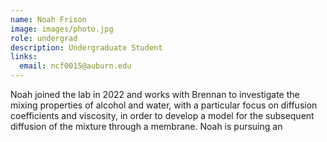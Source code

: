 ```yaml
---
name: Noah Frison
image: images/photo.jpg
role: undergrad
description: Undergraduate Student
links:
  email: ncf0015@auburn.edu
---
```


Noah joined the lab in 2022 and works with Brennan to investigate the mixing properties of alcohol and water, with a particular focus on diffusion coefficients and viscosity, in order to develop a model for the subsequent diffusion of the mixture through a membrane. Noah is pursuing an 